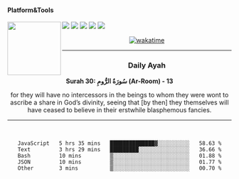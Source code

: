 #### Platform&Tools

[![](https://img.shields.io/badge/-NPM-cb3837?style=flat-square&logo=npm&logoColor=white)](https://npmjs.com/)
[![](https://img.shields.io/badge/PHP-777BB4?style=flat-square&logo=php&logoColor=white)](https://nodejs.org/)
[![](https://img.shields.io/badge/Julia-9558B2?style=flat-square&logo=julia&logoColor=white)](https://nodejs.org/)
<img src="https://avatars.githubusercontent.com/u/31664438?v=4" width="120" align="left">
[![](https://img.shields.io/badge/-Node.js-43853d?style=flat-square&logo=node.js&logoColor=ffffff)](https://nodejs.org/)
[![](https://img.shields.io/badge/Visual_Studio_Code-0078D4?style=flat-square&logo=visual%20studio%20code&logoColor=white)](https://nodejs.org/)

<center>

[![wakatime](https://wakatime.com/badge/user/87646243-158a-4241-a3cb-668e1fa2dbb8.svg)](https://wakatime.com/@87646243-158a-4241-a3cb-668e1fa2dbb8)
               

_______ 
### Daily Ayah

<!--START_SECTION:quran-->

**Surah 30: سُورَةُ الرُّومِ (Ar-Room) - 13**

for they will have no intercessors in the beings to whom they were wont to ascribe a share in God’s divinity, seeing that [by then] they themselves will have ceased to believe in their erstwhile blasphemous fancies.
 <!--END_SECTION:quran-->

  
                       
                                             
_______

&nbsp;&nbsp;     &nbsp;&nbsp;    &nbsp;&nbsp;   &nbsp;&nbsp;
 
<!--START_SECTION:waka-->

```text
JavaScript   5 hrs 35 mins   ██████████████▓░░░░░░░░░░   58.63 %
Text         3 hrs 29 mins   █████████░░░░░░░░░░░░░░░░   36.66 %
Bash         10 mins         ▒░░░░░░░░░░░░░░░░░░░░░░░░   01.88 %
JSON         10 mins         ▒░░░░░░░░░░░░░░░░░░░░░░░░   01.77 %
Other        3 mins          ▒░░░░░░░░░░░░░░░░░░░░░░░░   00.70 %
```

<!--END_SECTION:waka-->
